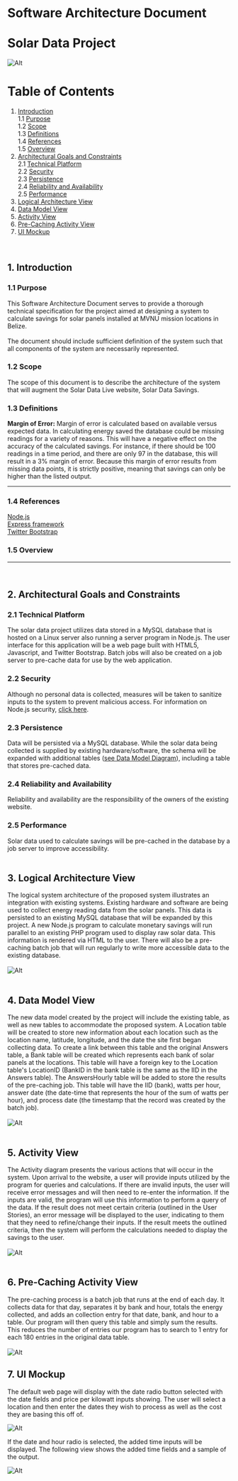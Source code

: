 # Software Architecture Document <br/><br/> Solar Data Project   
![Alt](./images/MVNU_logo.png "MVNU Logo")  

# Table of Contents  
1. [Introduction](#1-introduction)  
   1.1 [Purpose](#11-purpose)  
   1.2 [Scope](#12-scope)  
   1.3 [Definitions](#13-definitions)  
   1.4 [References](#14-references)  
   1.5 [Overview](#15-overview)  
2. [Architectural Goals and Constraints](#2-architectural-goals-and-constraints)  
   2.1 [Technical Platform](#21-technical-platform)  
   2.2 [Security](#22-security)  
   2.3 [Persistence](#23-persistence)  
   2.4 [Reliability and Availability](#24-reliability-and-availability)  
   2.5 [Performance](#25-performance)  
3. [Logical Architecture View](#3-logical-architecture-view)  
4. [Data Model View](#4-data-model-view)  
5. [Activity View](#5-activity-view)  
6. [Pre-Caching Activity View](#6-pre-caching-activity-view)  
7. [UI Mockup](#7-ui-mockup)  
<br/>

## 1. Introduction  

### 1.1 Purpose  
This Software Architecture Document serves to provide a thorough technical specification for the project aimed at 
designing a system to calculate savings for solar panels installed at MVNU mission locations in Belize.  
<br/>
The document should include sufficient definition of the system such that all components of the system are 
necessarily represented.  

### 1.2 Scope  
The scope of this document is to describe the architecture of the system that will augment the Solar Data Live
website, Solar Data Savings. 

### 1.3 Definitions 
**Margin of Error:**  Margin of error is calculated based on available versus expected data.  In calculating energy saved the database could be missing readings for a variety of reasons.  This will have a negative effect on the accuracy of the calculated savings.  For instance, if there should be 100 readings in a time period, and there are only 97 in the database, this will result in a 3% margin of error. Because this margin of error results from missing data points, it is strictly positive, meaning that savings can only be higher than the listed output.
___________________

### 1.4 References  
[Node.js](https://nodejs.org/en/)  
[Express framework](http://expressjs.com/)  
[Twitter Bootstrap](http://getbootstrap.com/)  

### 1.5 Overview  
___________________
<br/>
	
## 2. Architectural Goals and Constraints  

### 2.1 Technical Platform  
The solar data project utilizes data stored in a MySQL database that is hosted on a Linux server also running a server program in Node.js. 
The user interface for this application will be a web page built with HTML5, Javascript, and Twitter Bootstrap. Batch jobs will also be
created on a job server to pre-cache data for use by the web application.    

### 2.2 Security  
Although no personal data is collected, measures will be taken to sanitize inputs to the system to prevent malicious access.
For information on Node.js security, [click here](https://nodejs.org/en/security/).  

### 2.3 Persistence  
Data will be persisted via a MySQL database. While the solar data being collected is supplied by existing hardware/software,
the schema will be expanded with additional tables ([see Data Model Diagram](#4-data-model-view)), including a table that stores pre-cached data.  

### 2.4 Reliability and Availability  
Reliability and availability are the responsibility of the owners of the existing website.  

### 2.5 Performance  
Solar data used to calculate savings will be pre-cached in the database by a job server to improve accessibility.  
<br/>

## 3. Logical Architecture View  
The logical system architecture of the proposed system illustrates an integration with existing systems. Existing hardware and software are
being used to collect energy reading data from the solar panels. This data is persisted to an existing MySQL database that will be expanded
by this project. A new Node.js program to calculate monetary savings will run parallel to an existing PHP program used to display raw solar data. 
This information is rendered via HTML to the user. There will also be a pre-caching batch job that will run regularly to write more accessible data to the
existing database.  
<br/>
![Alt](./images/Solar_Data_Web_Application_Logical_Architecture.png "Solar Data Web Application Logical Architecture")  
<br/>

## 4. Data Model View  
The new data model created by the project will include the existing table, as well as new tables to accommodate the proposed system. A Location table will be created
to store new information about each location such as the location name, latitude, longitude, and the date the site first began collecting data. To
create a link between this table and the original Answers table, a Bank table will be created which represents each bank of solar panels at the locations.
This table will have a foreign key to the Location table's LocationID (BankID in the bank table is the same as the IID in the Answers table). The AnswersHourly 
table will be added to store the results of the pre-caching job. This table will have the IID (bank), watts per hour, answer date (the date-time that 
represents the hour of the sum of watts per hour), and process date (the timestamp that the record was created by the batch job).  
<br/>
![Alt](./images/Data_Model.png "Solar Data Web Application Data Model")  
<br/>

## 5. Activity View  
The Activity diagram presents the various actions that will occur in the system. Upon arrival to the website, a user will provide inputs utilized by
the program for queries and calculations. If there are invalid inputs, the user will receive error messages and will then need to re-enter the information. 
If the inputs are valid, the program will use this information to perform a query of the data. If the result does not meet certain criteria (outlined in the User Stories),
an error message will be displayed to the user, indicating to them that they need to refine/change their inputs. If the result meets the outlined
criteria, then the system will perform the calculations needed to display the savings to the user.  
<br/>
![Alt](./images/Activity_Architecture.png "Solar Data Web Application Activity Architecture")  
<br/> 

## 6. Pre-Caching Activity View  
The pre-caching process is a batch job that runs at the end of each day. It collects data for that day, separates it by bank and hour, totals the energy collected, and adds an collection entry for that date, bank, and hour to a table. Our program will then query this table and simply sum the results. This reduces the number of entries our program has to search to 1 entry for each 180 entries in the original data table.  
<br/>
![Alt](./images/Pre-Caching_Activity_Architecture.png "Pre-Caching Batch Job Activity Architecture")
<br/>

## 7. UI Mockup  
The default web page will display with the date radio button selected with the date fields and price per kilowatt inputs showing. The user will select a location and then enter the dates they wish to process as well as the cost they are basing this off of.  

![Alt](./images/uiDATEONLY.jpg "Default Web View")

If the date and hour radio is selected, the added time inputs will be displayed. The following view shows the added time fields and a sample of the output.

![Alt](./images/uiDATETIME.jpg "Added Hour Selections Web View")

